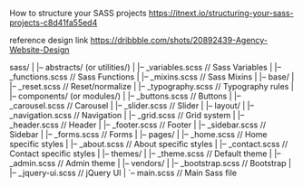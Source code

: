 How to structure your SASS projects
https://itnext.io/structuring-your-sass-projects-c8d41fa55ed4

reference design link
https://dribbble.com/shots/20892439-Agency-Website-Design

sass/
|
|– abstracts/ (or utilities/)
| |– \_variables.scss // Sass Variables
| |– \_functions.scss // Sass Functions
| |– \_mixins.scss // Sass Mixins
|
|– base/
| |– \_reset.scss // Reset/normalize
| |– \_typography.scss // Typography rules
|
|– components/ (or modules/)
| |– \_buttons.scss // Buttons
| |– \_carousel.scss // Carousel
| |– \_slider.scss // Slider
|
|– layout/
| |– \_navigation.scss // Navigation
| |– \_grid.scss // Grid system
| |– \_header.scss // Header
| |– \_footer.scss // Footer
| |– \_sidebar.scss // Sidebar
| |– \_forms.scss // Forms
|
|– pages/
| |– \_home.scss // Home specific styles
| |– \_about.scss // About specific styles
| |– \_contact.scss // Contact specific styles
|
|– themes/
| |– \_theme.scss // Default theme
| |– \_admin.scss // Admin theme
|
|– vendors/
| |– \_bootstrap.scss // Bootstrap
| |– \_jquery-ui.scss // jQuery UI
|
`– main.scss // Main Sass file
